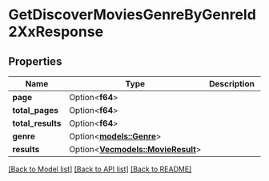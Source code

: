 # GetDiscoverMoviesGenreByGenreId2XxResponse

## Properties

Name | Type | Description | Notes
------------ | ------------- | ------------- | -------------
**page** | Option<**f64**> |  | [optional]
**total_pages** | Option<**f64**> |  | [optional]
**total_results** | Option<**f64**> |  | [optional]
**genre** | Option<[**models::Genre**](Genre.md)> |  | [optional]
**results** | Option<[**Vec<models::MovieResult>**](MovieResult.md)> |  | [optional]

[[Back to Model list]](../README.md#documentation-for-models) [[Back to API list]](../README.md#documentation-for-api-endpoints) [[Back to README]](../README.md)


